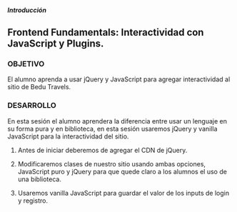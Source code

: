##### Introducción
## Frontend Fundamentals: Interactividad con JavaScript y Plugins.

### OBJETIVO

El alumno aprenda a usar jQuery y JavaScript para agregar interactividad al sitio de Bedu Travels.

### DESARROLLO

En esta sesión el alumno aprendera la diferencia entre usar un lenguaje en su forma pura y en biblioteca, en esta sesión usaremos jQuery y vanilla JavaScript para la interactividad del sitio.

1. Antes de iniciar deberemos de agregar el CDN de jQuery.

    <script src="https://ajax.googleapis.com/ajax/libs/jquery/1.8/jquery.min.js"></script>

2. Modificaremos clases de nuestro sitio usando ambas opciones, JavaScript puro y jQuery para que quede claro a los alumnos el uso de una biblioteca.

3. Usaremos vanilla JavaScript para guardar el valor de los inputs de login y registro. 